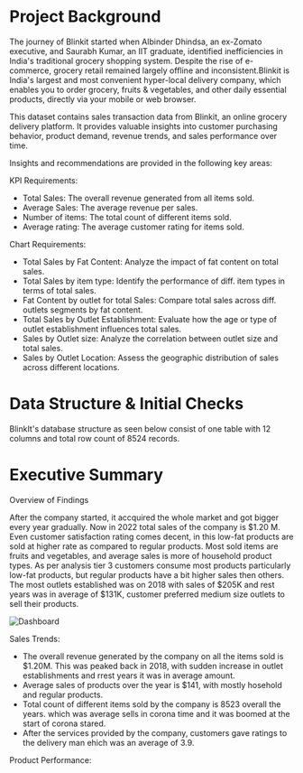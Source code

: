 # Project Background
The journey of Blinkit started when Albinder Dhindsa, an ex-Zomato executive, and Saurabh Kumar, an IIT graduate, identified inefficiencies in India's traditional grocery shopping system. Despite the rise of e-commerce, grocery retail remained largely offline and inconsistent.Blinkit is India's largest and most convenient hyper-local delivery company, which enables you to order grocery, fruits & vegetables, and other daily essential products, directly via your mobile or web browser.

This dataset contains sales transaction data from Blinkit, an online grocery delivery platform. It provides valuable insights into customer purchasing behavior, product demand, revenue trends, and sales performance over time.

Insights and recommendations are provided in the following key areas:

KPI Requirements:

- Total Sales: The overall revenue generated from all items sold.
- Average Sales: The average revenue per sales.
- Number of items: The total count of different items sold.
- Average rating: The average customer rating for items sold.

Chart Requirements:

- Total Sales by Fat Content: Analyze the impact of fat content on total sales.
- Total Sales by item type: Identify the performance of diff. item types in terms of total sales.
- Fat Content by outlet for total Sales: Compare total sales across diff. outlets segments by fat content.
- Total Sales by Outlet Establishment: Evaluate how the age or type of outlet establishment influences total sales.
- Sales by Outlet size: Analyze the correlation between outlet size and total sales.
- Sales by Outlet Location: Assess the geographic distribution of sales across different locations.

# Data Structure & Initial Checks

BlinkIt's database structure as seen below consist of one table with 12 columns and total row count of 8524 records.



# Executive Summary

Overview of Findings

After the company started, it accquired the whole market and got bigger every year gradually. Now in 2022 total sales of the company is $1.20 M. Even customer satisfaction rating comes decent, in this low-fat products are sold at higher rate as compared to regular products. Most sold items are fruits and vegetables, and average sales is more of household product types. As per analysis tier 3 customers consume most products particularly low-fat products, but regular products have a bit higher sales then others. The most outlets established was on 2018 with sales of $205K and rest years was in average of $131K, customer preferred medium size outlets to sell their products.


![Dashboard](https://github.com/user-attachments/assets/3dab4853-ce35-4973-b6f4-15f0feee5213)


Sales Trends:

- The overall revenue generated by the company on all the items sold is $1.20M. This was peaked back in 2018, with sudden increase in outlet establishments and rrest years it was in average amount.
- Average sales of products over the year is $141, with mostly hosehold and regular products.
- Total count of different items sold by the company is 8523 overall the years. which was average sells in corona time and it was boomed at the start of corona stared.
- After the services provided by the company, customers gave ratings to the delivery man ehich was an average of 3.9.

Product Performance:









